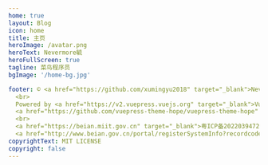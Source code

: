 ```yaml
---
home: true
layout: Blog
icon: home
title: 主页
heroImage: /avatar.png
heroText: Nevermore毓
heroFullScreen: true
tagline: 菜鸟程序员
bgImage: '/home-bg.jpg'

footer: © <a href="https://github.com/xumingyu2018" target="_blank">Nevermore毓</a> 2022-present
  <br>
  Powered by <a href="https://v2.vuepress.vuejs.org" target="_blank">VuePress</a> &
  <a href="https://github.com/vuepress-theme-hope/vuepress-theme-hope" target="_blank">Hope</a>
  <br>
  <a href="https://beian.miit.gov.cn" target="_blank">粤ICP备2022039472号</a>&nbsp;&nbsp;&nbsp;
  <a href="http://www.beian.gov.cn/portal/registerSystemInfo?recordcode=44133002100217" target=" _blank" style="display:inline-block;height:20px;line-height:20px;"><img src="/gongan.png" style="float:left;">粤公网安备44133002100217号</a>
copyrightText: MIT LICENSE
copyright: false
---
```


